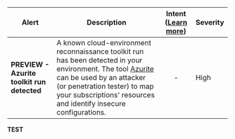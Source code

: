 |Alert|Description|Intent ([Learn more](#intentions))|Severity|
|----|----|:----:|--|
|**PREVIEW - Azurite toolkit run detected**|A known cloud-environment reconnaissance toolkit run has been detected in your environment. The tool [Azurite](https://github.com/mwrlabs/Azurite) can be used by an attacker (or penetration tester) to map your subscriptions' resources and identify insecure configurations.|-|High|
**TEST**
